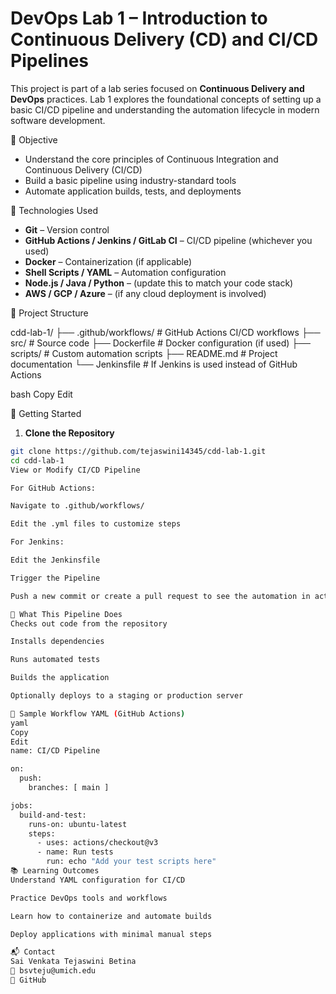 # DevOps Lab 1 – Introduction to Continuous Delivery (CD) and CI/CD Pipelines

This project is part of a lab series focused on **Continuous Delivery and DevOps** practices. Lab 1 explores the foundational concepts of setting up a basic CI/CD pipeline and understanding the automation lifecycle in modern software development.

🎯 Objective

- Understand the core principles of Continuous Integration and Continuous Delivery (CI/CD)
- Build a basic pipeline using industry-standard tools
- Automate application builds, tests, and deployments

🔧 Technologies Used

- **Git** – Version control
- **GitHub Actions / Jenkins / GitLab CI** – CI/CD pipeline (whichever you used)
- **Docker** – Containerization (if applicable)
- **Shell Scripts / YAML** – Automation configuration
- **Node.js / Java / Python** – (update this to match your code stack)
- **AWS / GCP / Azure** – (if any cloud deployment is involved)

📁 Project Structure

cdd-lab-1/ ├── .github/workflows/ # GitHub Actions CI/CD workflows ├── src/ # Source code ├── Dockerfile # Docker configuration (if used) ├── scripts/ # Custom automation scripts ├── README.md # Project documentation └── Jenkinsfile # If Jenkins is used instead of GitHub Actions

bash
Copy
Edit

🚀 Getting Started

1. **Clone the Repository**

```bash
git clone https://github.com/tejaswini14345/cdd-lab-1.git
cd cdd-lab-1
View or Modify CI/CD Pipeline

For GitHub Actions:

Navigate to .github/workflows/

Edit the .yml files to customize steps

For Jenkins:

Edit the Jenkinsfile

Trigger the Pipeline

Push a new commit or create a pull request to see the automation in action.

🔄 What This Pipeline Does
Checks out code from the repository

Installs dependencies

Runs automated tests

Builds the application

Optionally deploys to a staging or production server

📸 Sample Workflow YAML (GitHub Actions)
yaml
Copy
Edit
name: CI/CD Pipeline

on:
  push:
    branches: [ main ]

jobs:
  build-and-test:
    runs-on: ubuntu-latest
    steps:
      - uses: actions/checkout@v3
      - name: Run tests
        run: echo "Add your test scripts here"
📚 Learning Outcomes
Understand YAML configuration for CI/CD

Practice DevOps tools and workflows

Learn how to containerize and automate builds

Deploy applications with minimal manual steps

📬 Contact
Sai Venkata Tejaswini Betina
📧 bsvteju@umich.edu
🔗 GitHub

